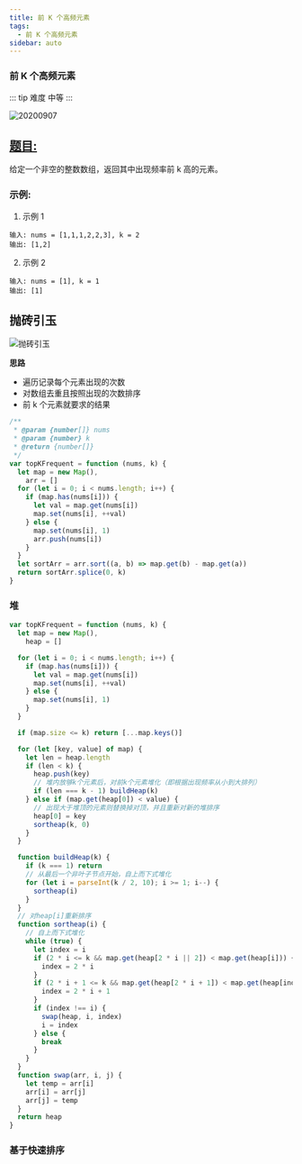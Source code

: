 ```yaml
---
title: 前 K 个高频元素
tags:
  - 前 K 个高频元素
sidebar: auto
---
```


### 前 K 个高频元素

::: tip 难度
中等
:::

![20200907](http://qiniu.gaowenju.com/leecode/banner/20200907.jpg)

## [题目:](https://leetcode-cn.com/problems/top-k-frequent-elements/)

给定一个非空的整数数组，返回其中出现频率前 k 高的元素。

### 示例:

1. 示例 1

```
输入: nums = [1,1,1,2,2,3], k = 2
输出: [1,2]
```

2. 示例 2

```
输入: nums = [1], k = 1
输出: [1]
```

## 抛砖引玉

![抛砖引玉](http://qiniu.gaowenju.com/leecode/20200907.png)

**思路**

- 遍历记录每个元素出现的次数
- 对数组去重且按照出现的次数排序
- 前 k 个元素就要求的结果

```javascript
/**
 * @param {number[]} nums
 * @param {number} k
 * @return {number[]}
 */
var topKFrequent = function (nums, k) {
  let map = new Map(),
    arr = []
  for (let i = 0; i < nums.length; i++) {
    if (map.has(nums[i])) {
      let val = map.get(nums[i])
      map.set(nums[i], ++val)
    } else {
      map.set(nums[i], 1)
      arr.push(nums[i])
    }
  }
  let sortArr = arr.sort((a, b) => map.get(b) - map.get(a))
  return sortArr.splice(0, k)
}
```

### 堆

```javascript
var topKFrequent = function (nums, k) {
  let map = new Map(),
    heap = []

  for (let i = 0; i < nums.length; i++) {
    if (map.has(nums[i])) {
      let val = map.get(nums[i])
      map.set(nums[i], ++val)
    } else {
      map.set(nums[i], 1)
    }
  }

  if (map.size <= k) return [...map.keys()]

  for (let [key, value] of map) {
    let len = heap.length
    if (len < k) {
      heap.push(key)
      // 堆内放够k个元素后，对前k个元素堆化（即根据出现频率从小到大排列）
      if (len === k - 1) buildHeap(k)
    } else if (map.get(heap[0]) < value) {
      // 出现大于堆顶的元素则替换掉对顶，并且重新对新的堆排序
      heap[0] = key
      sortheap(k, 0)
    }
  }

  function buildHeap(k) {
    if (k === 1) return
    // 从最后一个非叶子节点开始，自上而下式堆化
    for (let i = parseInt(k / 2, 10); i >= 1; i--) {
      sortheap(i)
    }
  }
  // 对heap[i]重新排序
  function sortheap(i) {
    // 自上而下式堆化
    while (true) {
      let index = i
      if (2 * i <= k && map.get(heap[2 * i || 2]) < map.get(heap[i])) {
        index = 2 * i
      }
      if (2 * i + 1 <= k && map.get(heap[2 * i + 1]) < map.get(heap[index])) {
        index = 2 * i + 1
      }
      if (index !== i) {
        swap(heap, i, index)
        i = index
      } else {
        break
      }
    }
  }
  function swap(arr, i, j) {
    let temp = arr[i]
    arr[i] = arr[j]
    arr[j] = temp
  }
  return heap
}
```

<!-- [4,1,-1,2,-1,2,3]
2 -->

### 基于快速排序
